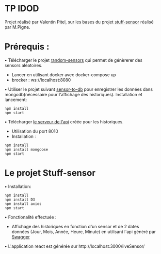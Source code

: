 # TP IDOD
Projet réalisé par Valentin Pitel, sur les bases du projet [stuff-sensor](https://github.com/pigne/stuff-sensors) réalisé par M.Pigne.

# Prérequis :
• Télécharger le projet [random-sensors](https://github.com/pigne/random-sensors) qui permet de génèrerer des sensors aléatoires. 
  - Lancer en utilisant docker avec docker-compose up
  - brocker : ws://localhost:8080
  
• Utiliser le projet suivant [sensor-to-db](https://github.com/pigne/sensors-to-db) pour enregistrer les données dans mongodb(nécessaire pour l'affichage des historiques). Installation et lancement: 
```
npm install
npm start
```
• Télécharger [le serveur de l'api](https://github.com/vpailt/nodejs-server-server) créée pour les historiques.
  - Utilisation du port 8010
  - Installation :
  ```
  npm install
  npm install mongoose
  npm start
  ```

# Le projet Stuff-sensor 
• Installation: 
  ```
  npm install
  npm install D3
  npm install axios
  npm start
  ```
• Fonctionalité effectuée :
  - Affichage des historiques en fonction d'un sensor et de 2 dates données (Jour, Mois, Année, Heure, Minute) en utilisant l'api généré par [Swagger](http://editor.swagger.io/#!/)
  
• L'application react est générée sur http://localhost:3000/liveSensor/
  
    
